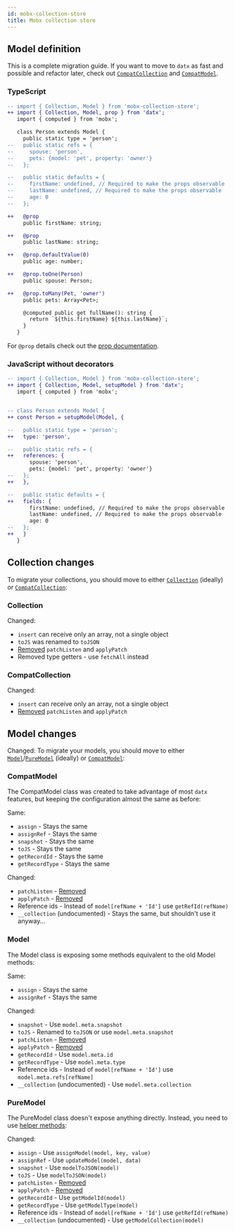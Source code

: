 ```yaml
---
id: mobx-collection-store
title: Mobx collection store
---
```


## Model definition

This is a complete migration guide. If you want to move to `datx` as fast and possible and refactor later, check out [`CompatCollection`](compat-collection) and [`CompatModel`](compat-model).

### TypeScript

```diff
-- import { Collection, Model } from 'mobx-collection-store';
++ import { Collection, Model, prop } from 'datx';
   import { computed } from 'mobx';

   class Person extends Model {
     public static type = 'person';
--   public static refs = {
--     spouse: 'person',
--     pets: {model: 'pet', property: 'owner'}
--   };

--   public static defaults = {
--     firstName: undefined, // Required to make the props observable
--     lastName: undefined, // Required to make the props observable
--     age: 0
--   };

++   @prop
     public firstName: string;

++   @prop
     public lastName: string;

++   @prop.defaultValue(0)
     public age: number;

++   @prop.toOne(Person)
     public spouse: Person;

++   @prop.toMany(Pet, 'owner')
     public pets: Array<Pet>;

     @computed public get fullName(): string {
       return `${this.firstName} ${this.lastName}`;
     }
   }
```

For `@prop` details check out the [prop documentation](prop).

### JavaScript without decorators

```diff
-- import { Collection, Model } from 'mobx-collection-store';
++ import { Collection, Model, setupModel } from 'datx';
   import { computed } from 'mobx';


-- class Person extends Model {
++ const Person = setupModel(Model, {

--   public static type = 'person';
++   type: 'person',

--   public static refs = {
++   references: {
       spouse: 'person',
       pets: {model: 'pet', property: 'owner'}
--   };
++   },

--   public static defaults = {
++   fields: {
       firstName: undefined, // Required to make the props observable
       lastName: undefined, // Required to make the props observable
       age: 0
--   };
++   }
   }
```

## Collection changes

To migrate your collections, you should move to either [`Collection`](../api-reference/collection) (ideally) or [`CompatCollection`](compat-collection):

### Collection

Changed:
* `insert` can receive only an array, not a single object
* `toJS` was renamed to `toJSON`
* [Removed](https://github.com/infinum/datx/issues/8) `patchListen` and `applyPatch`
* Removed type getters - use `fetchAll` instead

### CompatCollection

Changed:
* `insert` can receive only an array, not a single object
* [Removed](https://github.com/infinum/datx/issues/8) `patchListen` and `applyPatch`

## Model changes

Changed:
To migrate your models, you should move to either [`Model`](odel)/[`PureModel`](../api-reference/pure-model) (ideally) or [`CompatModel`](migration-compat-model):

### CompatModel

The CompatModel class was created to take advantage of most `datx` features, but keeping the configuration almost the same as before:

Same:
* `assign` - Stays the same
* `assignRef` - Stays the same
* `snapshot` - Stays the same
* `toJS` - Stays the same
* `getRecordId` - Stays the same
* `getRecordType` - Stays the same

Changed:
* `patchListen` - [Removed](https://github.com/infinum/datx/issues/8)
* `applyPatch` - [Removed](https://github.com/infinum/datx/issues/8)
* Reference ids - Instead of `model[refName + 'Id']` use `getRefId(refName)`
* `__collection` (undocumented) - Stays the same, but shouldn't use it anyway...

### Model

The Model class is exposing some methods equivalent to the old Model methods:

Same:
* `assign` - Stays the same
* `assignRef` - Stays the same

Changed:
* `snapshot` - Use `model.meta.snapshot`
* `toJS` - Renamed to `toJSON` or use `model.meta.snapshot`
* `patchListen` - [Removed](https://github.com/infinum/datx/issues/8)
* `applyPatch` - [Removed](https://github.com/infinum/datx/issues/8)
* `getRecordId` - Use `model.meta.id`
* `getRecordType` - Use `model.meta.type`
* Reference ids - Instead of `model[refName + 'Id']` use `model.meta.refs[refName]`
* `__collection` (undocumented) - Use `model.meta.collection`

### PureModel

The PureModel class doesn't expose anything directly. Instead, you need to use [helper methods](../api-reference/model-utils):

Changed:
* `assign` - Use `assignModel(model, key, value)`
* `assignRef` - Use `updateModel(model, data)`
* `snapshot` - Use `modelToJSON(model)`
* `toJS` - Use `modelToJSON(model)`
* `patchListen` - [Removed](https://github.com/infinum/datx/issues/8)
* `applyPatch` - [Removed](https://github.com/infinum/datx/issues/8)
* `getRecordId` - Use `getModelId(model)`
* `getRecordType` - Use `getModelType(model)`
* Reference ids - Instead of `model[refName + 'Id']` use `getRefId(refName)`
* `__collection` (undocumented) - Use `getModelCollection(model)`
